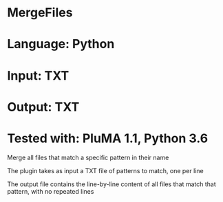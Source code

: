 # MergeFiles
# Language: Python
# Input: TXT
# Output: TXT
# Tested with: PluMA 1.1, Python 3.6

Merge all files that match a specific pattern in their name

The plugin takes as input a TXT file of patterns to match, one per line

The output file contains the line-by-line content of all files that match that pattern, with no repeated lines
